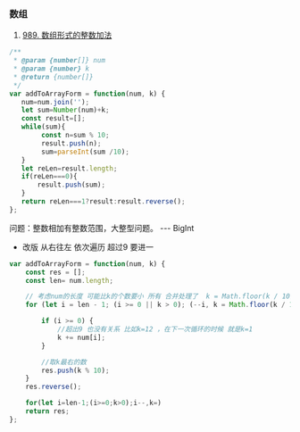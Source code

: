 ### 数组
1. [989. 数组形式的整数加法](https://leetcode-cn.com/problems/add-to-array-form-of-integer/)

```js
/**
 * @param {number[]} num
 * @param {number} k
 * @return {number[]}
 */
var addToArrayForm = function(num, k) {
   num=num.join('');
   let sum=Number(num)+k;
   const result=[];
   while(sum){
        const n=sum % 10;
        result.push(n);
        sum=parseInt(sum /10);
   }
   let reLen=result.length;
   if(reLen===0){
       result.push(sum);
   }
   return reLen===1?result:result.reverse();
};
```

问题：整数相加有整数范围，大整型问题。 --- BigInt

* 改版
从右往左 依次遍历 超过9 要进一 
```js
var addToArrayForm = function(num, k) {
    const res = [];
    const len= num.length;

    // 考虑num的长度 可能比k的个数要小 所有 合并处理了  k = Math.floor(k / 10) 除最右的数字
    for (let i = len - 1; (i >= 0 || k > 0); (--i, k = Math.floor(k / 10))) {

        if (i >= 0) {
            //超出9 也没有关系 比如k=12 ，在下一次循环的时候 就是k=1
            k += num[i];
        }

        //取k最右的数
        res.push(k % 10);
    }
    res.reverse();

    for(let i=len-1;(i>=0;k>0);i--,k=)
    return res;
};

```
